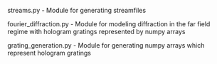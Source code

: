 streams.py - Module for generating streamfiles

fourier_diffraction.py - Module for modeling diffraction in the far field regime with hologram gratings represented by numpy arrays

grating_generation.py - Module for generating numpy arrays which represent hologram gratings
